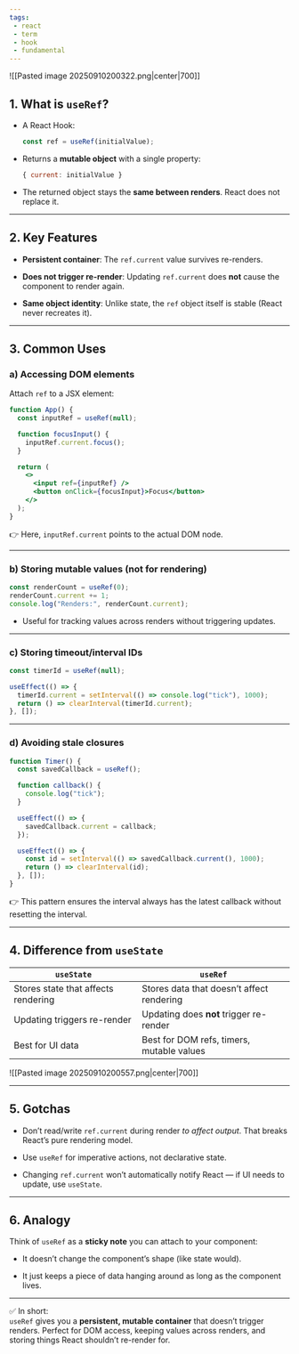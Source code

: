 ```yaml
---
tags: 
 - react
 - term
 - hook
 - fundamental
---
```


![[Pasted image 20250910200322.png|center|700]]

## 1. What is `useRef`?

- A React Hook:
    
    ```js
    const ref = useRef(initialValue);
    ```
    
- Returns a **mutable object** with a single property:
    
    ```js
    { current: initialValue }
    ```
    
- The returned object stays the **same between renders**. React does not replace it.
    

---

## 2. Key Features

- **Persistent container**: The `ref.current` value survives re-renders.
    
- **Does not trigger re-render**: Updating `ref.current` does **not** cause the component to render again.
    
- **Same object identity**: Unlike state, the `ref` object itself is stable (React never recreates it).
    

---

## 3. Common Uses

### a) Accessing DOM elements

Attach `ref` to a JSX element:

```jsx
function App() {
  const inputRef = useRef(null);

  function focusInput() {
    inputRef.current.focus();
  }

  return (
    <>
      <input ref={inputRef} />
      <button onClick={focusInput}>Focus</button>
    </>
  );
}
```

👉 Here, `inputRef.current` points to the actual DOM node.

---

### b) Storing mutable values (not for rendering)

```js
const renderCount = useRef(0);
renderCount.current += 1;
console.log("Renders:", renderCount.current);
```

- Useful for tracking values across renders without triggering updates.
    

---

### c) Storing timeout/interval IDs

```js
const timerId = useRef(null);

useEffect(() => {
  timerId.current = setInterval(() => console.log("tick"), 1000);
  return () => clearInterval(timerId.current);
}, []);
```

---

### d) Avoiding stale closures

```js
function Timer() {
  const savedCallback = useRef();

  function callback() {
    console.log("tick");
  }

  useEffect(() => {
    savedCallback.current = callback;
  });

  useEffect(() => {
    const id = setInterval(() => savedCallback.current(), 1000);
    return () => clearInterval(id);
  }, []);
}
```

👉 This pattern ensures the interval always has the latest callback without resetting the interval.

---

## 4. Difference from `useState`

|`useState`|`useRef`|
|---|---|
|Stores state that affects rendering|Stores data that doesn’t affect rendering|
|Updating triggers re-render|Updating does **not** trigger re-render|
|Best for UI data|Best for DOM refs, timers, mutable values|

![[Pasted image 20250910200557.png|center|700]]

---

## 5. Gotchas

- Don’t read/write `ref.current` during render _to affect output_. That breaks React’s pure rendering model.
    
- Use `useRef` for imperative actions, not declarative state.
    
- Changing `ref.current` won’t automatically notify React — if UI needs to update, use `useState`.
    

---

## 6. Analogy

Think of `useRef` as a **sticky note** you can attach to your component:

- It doesn’t change the component’s shape (like state would).
    
- It just keeps a piece of data hanging around as long as the component lives.
    

---

✅ In short:  
`useRef` gives you a **persistent, mutable container** that doesn’t trigger renders. Perfect for DOM access, keeping values across renders, and storing things React shouldn’t re-render for.